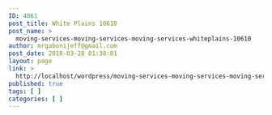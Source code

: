 ```yaml
---
ID: 4061
post_title: White Plains 10610
post_name: >
  moving-services-moving-services-moving-services-whiteplains-10610
author: mrgabonijeff@gmail.com
post_date: 2018-03-28 01:38:01
layout: page
link: >
  http://localhost/wordpress/moving-services-moving-services-moving-services-whiteplains-10610/
published: true
tags: [ ]
categories: [ ]
---
```

